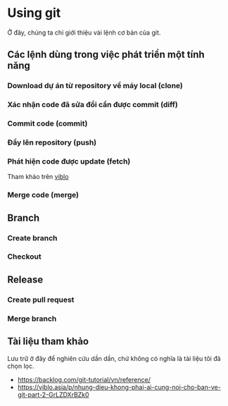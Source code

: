 # Using git

Ở đây, chúng ta chỉ giới thiệu vài lệnh cơ bản của git.

## Các lệnh dùng trong việc phát triển một tính năng

### Download dự án từ repository về máy local (clone)

### Xác nhận code đã sửa đổi cần được commit (diff)

### Commit code (commit)

### Đẩy lên repository (push)

### Phát hiện code được update (fetch)
Tham khảo trên [viblo](https://viblo.asia/p/nhung-dieu-khong-phai-ai-cung-noi-cho-ban-ve-git-part-1-1VgZvwkYlAw)

### Merge code (merge)

## Branch

### Create branch

### Checkout

## Release

### Create pull request

### Merge branch

## Tài liệu tham khảo

Lưu trữ ở đây để nghiên cứu dần dần, chứ không có nghĩa là tài liệu tôi đã chọn lọc.
* https://backlog.com/git-tutorial/vn/reference/
* https://viblo.asia/p/nhung-dieu-khong-phai-ai-cung-noi-cho-ban-ve-git-part-2-GrLZDXrBZk0